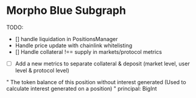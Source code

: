 # Morpho Blue Subgraph

TODO:

- [] handle liquidation in PositionsManager
- Handle price update with chainlink whitelisting
- [] Handle collateral !== supply in markets/protocol metrics

- [ ] Add a new metrics to separate collateral & deposit (market level, user level & protocol level)


" The token balance of this position without interest generated (Used to calculate interest generated on a position) "
principal: BigInt